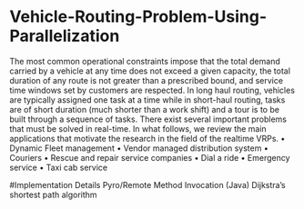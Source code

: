 # Vehicle-Routing-Problem-Using-Parallelization
The most common operational constraints impose that the total demand
carried by a vehicle at any time does not exceed a given capacity, the total
duration of any route is not greater than a prescribed bound, and service
time windows set by customers are respected. In long haul routing,
vehicles are typically assigned one task at a time while in short-haul
routing, tasks are of short duration (much shorter than a work shift) and a
tour is to be built through a sequence of tasks. There exist several
important problems that must be solved in real-time. In what follows, we
review the main applications that motivate the research in the field of the
realtime VRPs.
• Dynamic Fleet management
• Vendor managed distribution system • Couriers
• Rescue and repair service companies
• Dial a ride
• Emergency service
• Taxi cab service 

#Implementation Details
Pyro/Remote Method Invocation (Java)
Dijkstra’s shortest path algorithm
